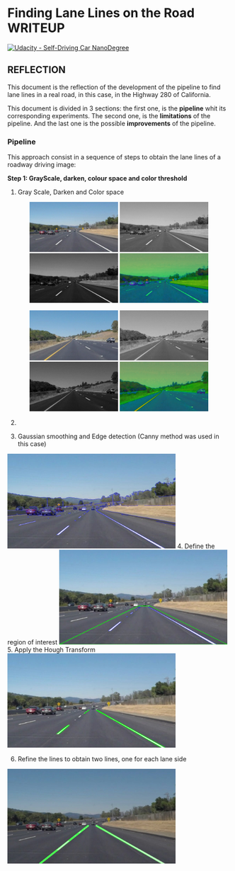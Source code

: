 # **Finding Lane Lines on the Road WRITEUP** 
[![Udacity - Self-Driving Car NanoDegree](https://s3.amazonaws.com/udacity-sdc/github/shield-carnd.svg)](http://www.udacity.com/drive)


## REFLECTION

This document is the reflection of the development of the pipeline to find lane lines in a real road, in this case, in the Highway 280 of California.


This document is divided in 3 sections: the first one, is the **pipeline** whit its corresponding experiments. The second one, is the **limitations** of the pipeline. And the last one is the possible **improvements** of the pipeline.

### Pipeline
This approach consist in a sequence of steps to obtain the lane lines of a roadway driving image:

 **Step 1: GrayScale, darken, colour space and color threshold**
 1. Gray Scale, Darken and Color space

<p align="center">
  <img src="test_images/solidWhiteCurve.jpg" width="200" alt="original" />
  <img src="experiments/1_gray_solidWhiteCurve.jpg" width="200" alt="grey" />
  <img src="experiments/2_dark_solidWhiteCurve.jpg" width="200" alt="dark" />
  <img src="experiments/3_hls_solidWhiteCurve.jpg" width="200" alt="hls" />
</p>
<p align="center">
  <img src="test_images/solidYellowCurve.jpg" width="200" alt="original" />
  <img src="experiments/1_gray_solidYellowCurve.jpg" width="200" alt="grey" />
  <img src="experiments/2_dark_solidYellowCurve.jpg" width="200" alt="dark" />
  <img src="experiments/3_hls_solidYellowCurve.jpg" width="200" alt="hls" />
</p>




2. 



3. Gaussian smoothing and Edge detection (Canny method was used in this case)
<img src="test_images_output/canny_edges.jpg" width="380" alt="canny" />
4. Define the region of interest 
<img src="test_images_output/roi_edges.jpg" width="380" alt="ROI" />
5. Apply the Hough Transform
<img src="test_images_output/hough.jpg" width="380" alt="Hough Transform" />

6. Refine the lines to obtain two lines, one for each lane side
<img src="test_images_output/lines_solidWhiteCurve.jpg" width="380" alt="Hough Transform" />


